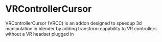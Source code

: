 # VRControllerCursor
VRControllerCursor (VRCC) is an addon designed to speedup 3d manipulation in blender by adding transform capability to VR controllers without a VR headset plugged in
